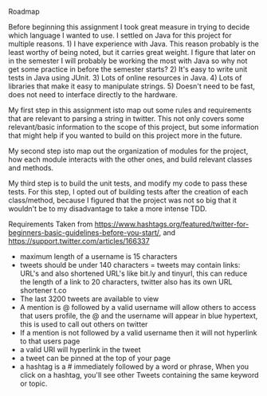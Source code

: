 Roadmap 

Before beginning this assignment I took great measure in trying to decide which language I wanted to use. I settled on Java for this project for multiple reasons. 
	1) I have experience with Java. This reason probably is the least worthy of being noted, but it carries great weight. I figure that later on in the semester I will probably be working the most with Java so why not get some practice in before the semester starts?
	2) It's easy to write unit tests in Java using JUnit. 
	3) Lots of online resources in Java. 
	4) Lots of libraries that make it easy to manipulate strings. 
	5) Doesn't need to be fast, does not need to interface directly to the hardware. 

My first step in this assignment isto map out some rules and requirements that are relevant to parsing a string in twitter. This not only covers some relevant/basic information to the scope of this project, but some information that might help if you wanted to build on this project more in the future. 

My second step isto map out the organization of modules for the project, how each module interacts with the other ones, and build relevant classes and methods. 

My third step is to build the unit tests, and modify my code to pass these tests. For this step, I opted out of building tests after the creation of each class/method, because I figured that the project was not so big that it wouldn't be to my disadvantage to take a more intense TDD.

Requirements
Taken from https://www.hashtags.org/featured/twitter-for-beginners-basic-guidelines-before-you-start/, and https://support.twitter.com/articles/166337

- maximum length of a username is 15 characters
- tweets should be under 140 characters 
= tweets may contain links: URL's and also shortened URL's like bit.ly and tinyurl, this can reduce the length of a link to 20 characters, twitter also has its own URL shortener t.co
- The last 3200 tweets are available to view 
- A mention is @ followed by  a valid username will allow others to access that users profile, the @ and the username will appear in blue hypertext, this is used to call out others on twitter
- If a mention is not followed by a valid username then it will not hyperlink to that users page
- a valid URI will hyperlink in the tweet 
- a tweet can be pinned at the top of your page
- a hashtag is a # immediately followed by a word or phrase, When you click on a hashtag, you'll see other Tweets containing the same keyword or topic.
